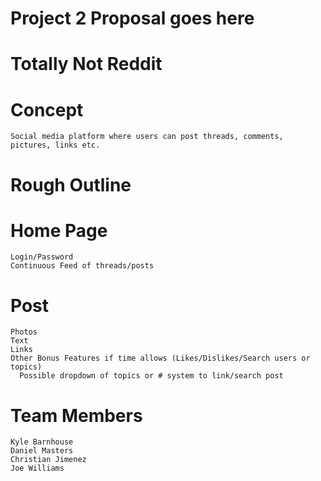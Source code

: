 # Project 2 Proposal goes here

# Totally Not Reddit

# Concept
    Social media platform where users can post threads, comments, pictures, links etc.
  
# Rough Outline

# Home Page 
    Login/Password
    Continuous Feed of threads/posts

# Post
    Photos
    Text
    Links
    Other Bonus Features if time allows (Likes/Dislikes/Search users or topics)
      Possible dropdown of topics or # system to link/search post
  
  
  # Team Members
    Kyle Barnhouse
    Daniel Masters
    Christian Jimenez
    Joe Williams
